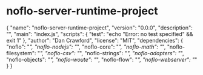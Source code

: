 noflo-server-runtime-project
============================


{
  "name": "noflo-server-runtime-project",
  "version": "0.0.0",
  "description": "",
  "main": "index.js",
  "scripts": {
    "test": "echo \"Error: no test specified\" && exit 1"
  },
  "author": "Dan Crawford",
  "license": "MIT",
  "dependencies": {
    "noflo": "*",
    "noflo-nodejs": "*",
    "noflo-core": "*",
    "noflo-math": "*",
    "noflo-filesystem": "*",
    "noflo-csv": "*",
    "noflo-strings": "*",
    "noflo-adapters": "*",
    "noflo-objects": "*",
    "noflo-woute": "*",
    "noflo-flow": "*",
    "noflo-webserver": "*"
  }
}
